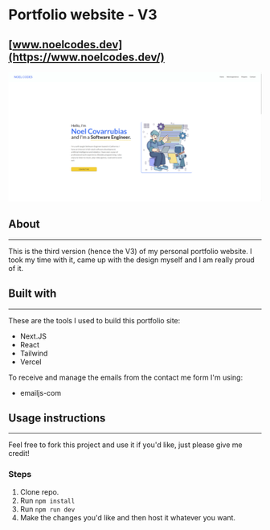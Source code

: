# Portfolio website - V3
## [www.noelcodes.dev](https://www.noelcodes.dev/)

![image](https://raw.githubusercontent.com/NoelCov/portfolio-v3/main/public/images/portfoliopic.png)

## About
----
This is the third version (hence the V3) of my personal portfolio website. I took my time with it, came up with the design myself and I am really proud of it.

## Built with
---
These are the tools I used to build this portfolio site:

- Next.JS
- React
- Tailwind
- Vercel

To receive and manage the emails from the contact me form I'm using:

- emailjs-com

## Usage instructions
---
Feel free to fork this project and use it if you'd like, just please give me credit!

### Steps
1. Clone repo.
2. Run `npm install`
3. Run `npm run dev`
4. Make the changes you'd like and then host it whatever you want.
